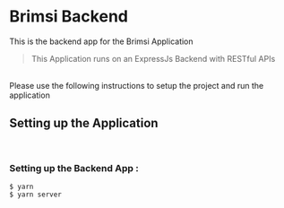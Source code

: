 # Brimsi Backend

This is the backend app for the Brimsi Application

> This Application runs on an ExpressJs Backend with RESTful APIs

<br/>
Please use the following instructions to setup the project and run the application
<br/>

## Setting up the Application
<br/>

### Setting up the Backend App :
```
$ yarn
$ yarn server
```

